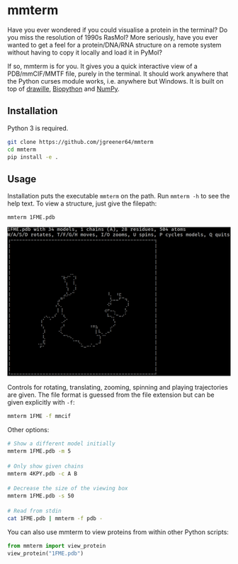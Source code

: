 # mmterm

Have you ever wondered if you could visualise a protein in the terminal?
Do you miss the resolution of 1990s RasMol?
More seriously, have you ever wanted to get a feel for a protein/DNA/RNA structure on a remote system without having to copy it locally and load it in PyMol?

If so, mmterm is for you.
It gives you a quick interactive view of a PDB/mmCIF/MMTF file, purely in the terminal.
It should work anywhere that the Python curses module works, i.e. anywhere but Windows.
It is built on top of [drawille](https://github.com/asciimoo/drawille), [Biopython](https://github.com/biopython/biopython) and [NumPy](https://numpy.org).

## Installation

Python 3 is required.

```bash
git clone https://github.com/jgreener64/mmterm
cd mmterm
pip install -e .
```

## Usage

Installation puts the executable `mmterm` on the path.
Run `mmterm -h` to see the help text.
To view a structure, just give the filepath:

```bash
mmterm 1FME.pdb
```

![mmterm example](example.gif)

Controls for rotating, translating, zooming, spinning and playing trajectories are given.
The file format is guessed from the file extension but can be given explicitly with `-f`:

```bash
mmterm 1FME -f mmcif
```

Other options:

```bash
# Show a different model initially
mmterm 1FME.pdb -m 5

# Only show given chains
mmterm 4KPY.pdb -c A B

# Decrease the size of the viewing box
mmterm 1FME.pdb -s 50

# Read from stdin
cat 1FME.pdb | mmterm -f pdb -
```

You can also use mmterm to view proteins from within other Python scripts:

```python
from mmterm import view_protein
view_protein("1FME.pdb")
```
